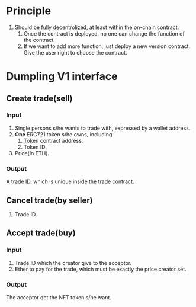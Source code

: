 # Principle
1. Should be fully decentrolized, at least within the on-chain contract:
    1. Once the contract is deployed, no one can change the function of the contract.
    2. If we want to add more function, just deploy a new version contract. Give the user right to choose the contract.

# Dumpling V1 interface

## Create trade(sell)
### Input
1. Single persons s/he wants to trade with, expressed by a wallet address.
2. **One** ERC721 token s/he owns, including:
    1. Token contract address.
    2. Token ID.
3. Price(In ETH).

### Output
A trade ID, which is unique inside the trade contract.

## Cancel trade(by seller)
1. Trade ID.

## Accept trade(buy)
### Input
1. Trade ID which the creator give to the acceptor.
2. Ether to pay for the trade, which must be exactly the price creator set.

### Output
The acceptor get the NFT token s/he want.
